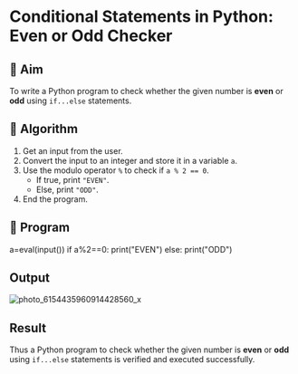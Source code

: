 # Conditional Statements in Python: Even or Odd Checker

## 🎯 Aim
To write a Python program to check whether the given number is **even** or **odd** using `if...else` statements.

## 🧠 Algorithm
1. Get an input from the user.
2. Convert the input to an integer and store it in a variable `a`.
3. Use the modulo operator `%` to check if `a % 2 == 0`.
   - If true, print `"EVEN"`.
   - Else, print `"ODD"`.
4. End the program.

## 🧾 Program
a=eval(input())
if a%2==0:
    print("EVEN")
else:
    print("ODD")

## Output
![photo_6154435960914428560_x](https://github.com/user-attachments/assets/07218ed5-788a-4cb8-9527-7f64959a2e02)


## Result
Thus a Python program to check whether the given number is **even** or **odd** using `if...else` statements is verified and executed successfully.
